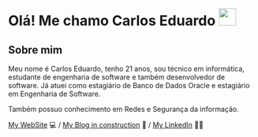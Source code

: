 # Olá! Me chamo Carlos Eduardo <img src="https://ik.imagekit.io/joaonasc/GitHub/assets/wave_Mdjm5gVSL.gif" width="35">

## Sobre mim
Meu nome é Carlos Eduardo, tenho 21 anos, sou técnico em informática, estudante de engenharia de software e também desenvolvedor de software. Já atuei como estagiário de Banco de Dados Oracle e estagiário em Engenharia de Software.

Também possuo conhecimento em Redes e Segurança da informação.

[My WebSite](https://carloseduardodev.vercel.app/) 💻 /
[My Blog in construction](https://blog-carlosdev.netlify.app/) 🚧 / 
[My LinkedIn](https://www.linkedin.com/in/carlos-eduardo-a51b9925b/) 🧑‍💻
